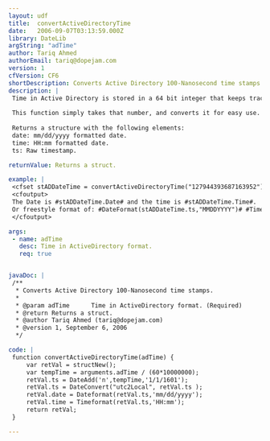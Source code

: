 ```yaml
---
layout: udf
title:  convertActiveDirectoryTime
date:   2006-09-07T03:13:59.000Z
library: DateLib
argString: "adTime"
author: Tariq Ahmed
authorEmail: tariq@dopejam.com
version: 1
cfVersion: CF6
shortDescription: Converts Active Directory 100-Nanosecond time stamps.
description: |
 Time in Active Directory is stored in a 64 bit integer that keeps track of the number of 100-Nanosecond intervals which have passed since January 1, 1601 (not to be confused with EPOCH). The 64 bit value uses 2 32bit parts to store the time.
 
 This function simply takes that number, and converts it for easy use. Algorithm adapted from a House of Fusion posting from David Strong.
 
 Returns a structure with the following elements:
 date: mm/dd/yyyy formatted date.
 time: HH:mm formatted date.
 ts: Raw timestamp.

returnValue: Returns a struct.

example: |
 <cfset stADDateTime = convertActiveDirectoryTime("127944393687163952")>
 <cfoutput>
 The Date is #stADDateTime.Date# and the time is #stADDateTime.Time#. 
 Or freestyle format of: #DateFormat(stADDateTime.ts,"MMDDYYYY")# #TimeFormat(stADDateTime.ts,"hh:mmtt")#
 </cfoutput>

args:
 - name: adTime
   desc: Time in ActiveDirectory format.
   req: true


javaDoc: |
 /**
  * Converts Active Directory 100-Nanosecond time stamps.
  * 
  * @param adTime      Time in ActiveDirectory format. (Required)
  * @return Returns a struct. 
  * @author Tariq Ahmed (tariq@dopejam.com) 
  * @version 1, September 6, 2006 
  */

code: |
 function convertActiveDirectoryTime(adTime) {
     var retVal = structNew();
     var tempTime = arguments.adTime / (60*10000000);
     retVal.ts = DateAdd('n',tempTime,'1/1/1601');
     retVal.ts = DateConvert("utc2Local", retVal.ts );
     retVal.date = Dateformat(retVal.ts,'mm/dd/yyyy');
     retVal.time = Timeformat(retVal.ts,'HH:mm');
     return retVal;
 }

---
```


